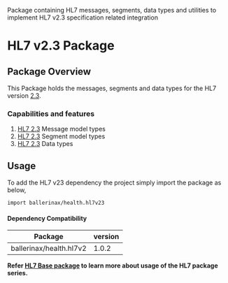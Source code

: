 Package containing HL7 messages, segments, data types and utilities to implement HL7 v2.3 specification related 
integration

# HL7 v2.3 Package

## Package Overview
This Package holds the messages, segments and data types for the HL7 version [2.3](https://www.hl7.org/implement/standards/product_brief.cfm?product_id=140). 

### Capabilities and features
1. [HL7 2.3](https://www.hl7.org/implement/standards/product_brief.cfm?product_id=140) Message model types
2. [HL7 2.3](https://www.hl7.org/implement/standards/product_brief.cfm?product_id=140) Segment model types 
3. [HL7 2.3](https://www.hl7.org/implement/standards/product_brief.cfm?product_id=140) Data types


## Usage
To add the HL7 v23 dependency the project simply import the package as below,
```ballerina
import ballerinax/health.hl7v23
```
#### Dependency Compatibility

| Package                       | version |
|-------------------------------|---------|
| ballerinax/health.hl7v2       | 1.0.2   |

**Refer [HL7 Base package](https://central.ballerina.io/ballerinax/health.hl7v2) to learn more about usage of 
 the HL7 package series.**
